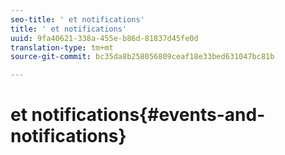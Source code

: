 ```yaml
---
seo-title: ' et notifications'
title: ' et notifications'
uuid: 9fa40621-338a-455e-b86d-81837d45fe0d
translation-type: tm+mt
source-git-commit: bc35da8b258056809ceaf18e33bed631047bc81b

---
```



#  et notifications{#events-and-notifications}

